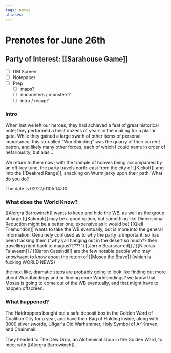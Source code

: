 ```yaml
---
tags: notes
aliases:
---
```


# Prenotes for June 26th
## Party of Interest: [[Sarahouse Game]]
- [ ] DM Screen
- [ ] Notepaper
- [ ] Prep
	- [ ] maps?
	- [ ] encounters / monsters?
	- [ ] intro / recap?

### Intro

When last we left our heroes, they had achieved a feat of great historical note; they performed a heist dozens of years in the making for a planar gate. While they gained a large swath of other items of personal importance, this so-called "Worldbinding" was the quarry of their current patron, and likely many other forces, each of which I could name in order of nefariousity, but alas...

We return to them now; with the trample of hooves being accompanied by an off-key tune, the party travels north-east from the city of [[Kickoff]] and into the [[Deakred Range]], snacking on Wurm jerky upon their path. What do you do?

The date is 02/27/0105 14:00.

### What does the World Know?

[[Alergra Barrowinch]] wants to keep and hide the WB, as well as the group at large ([[Kakurak]] may be a good option, but something like Dimensional Reduction might be a better one, expensive as it would be)
[[Qiell Tilemundon]] wants to take the WB eventually, but is more into the general information. Genuinely confused as to why the party is important, so has been tracking them ("why yall hanging out in the desert so much?? then travelling right back to magius?????")
[[Jorrin Bearscarred]] / [[Nicolas Talaveem]] / [[Baron Cassindil]] are the few notable people who may know/want to know about the return of [[Moses the Brave]] (which is fucking WORLD NEWS)

the next like, dramatic steps are probably going to look like finding out more about Worldbindings and or finding more Worldbindings? we know that Moses is going to come out of the WB eventually, and that might have to happen offscreen.

### What happened?

The Hatdroppers bought out a safe deposit box in the Golden Ward of Coalition City for a year, and have their Bag of Holding inside, along with 3000 silver swords, Ulfgar's Old Warhammer, Holy Symbol of Ar'Kraven, and Chainmail.

They headed to The Dew Drop, an Alchemical shop in the Golden Ward, to meet with [[Alergra Barrowinch]].